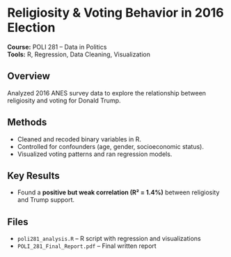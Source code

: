 # Religiosity & Voting Behavior in 2016 Election
**Course:** POLI 281 – Data in Politics  
**Tools:** R, Regression, Data Cleaning, Visualization  

## Overview
Analyzed 2016 ANES survey data to explore the relationship between religiosity and voting for Donald Trump.  

## Methods
- Cleaned and recoded binary variables in R.  
- Controlled for confounders (age, gender, socioeconomic status).  
- Visualized voting patterns and ran regression models.  

## Key Results
- Found a **positive but weak correlation (R² = 1.4%)** between religiosity and Trump support.  

## Files
- `poli281_analysis.R` – R script with regression and visualizations  
- `POLI_281_Final_Report.pdf` – Final written report  
